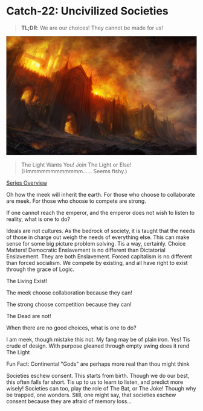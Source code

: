 # Catch-22: Uncivilized Societies

> **TL;DR**: We are our choices! They cannot be made for us!

![A fancy pants place burns](/docs/catch_22/images/uncivilized_societies_banner.jpg)
> The Light Wants You! Join The Light or Else! (Hmmmmmmmmmmmm...... Seems fishy.)

[Series Overview](https://medium.com/@bankoga/catch-22-overview-of-an-anthological-pedestal-66458dfb5c1d)

Oh how the meek will inherit the earth. For those who choose to collaborate are meek. For those who choose to compete are strong.

If one cannot reach the emperor, and the emperor does not wish to listen to reality, what is one to do?

Ideals are not cultures. As the bedrock of society, it is taught that the needs of those in charge out weigh the needs of everything else. This can make sense for some big picture problem solving. Tis a way, certainly. Choice Matters! Democratic Enslavement is no different than Dictatorial Enslavement. They are both Enslavement. Forced capitalism is no different than forced socialism. We compete by existing, and all have right to exist through the grace of Logic.

The Living Exist!

The meek choose collaboration because they can!

The strong choose competition because they can!

The Dead are not!

When there are no good choices, what is one to do?

I am meek, though mistake this not. My fang may be of plain iron. Yes! Tis crude of design. With purpose gleaned through empty swing does it rend The Light

Fun Fact: Continental "Gods" are perhaps more real than thou might think

Societies eschew consent. This starts from birth. Though we do our best, this often falls far short. Tis up to us to learn to listen, and predict more wisely! Societies can too, play the role of The Bat, or The Joke! Though why be trapped, one wonders. Still, one might say, that societies eschew consent because they are afraid of memory loss...